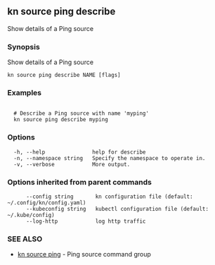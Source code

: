 ## kn source ping describe

Show details of a Ping source

### Synopsis

Show details of a Ping source

```
kn source ping describe NAME [flags]
```

### Examples

```

  # Describe a Ping source with name 'myping'
  kn source ping describe myping
```

### Options

```
  -h, --help               help for describe
  -n, --namespace string   Specify the namespace to operate in.
  -v, --verbose            More output.
```

### Options inherited from parent commands

```
      --config string       kn configuration file (default: ~/.config/kn/config.yaml)
      --kubeconfig string   kubectl configuration file (default: ~/.kube/config)
      --log-http            log http traffic
```

### SEE ALSO

* [kn source ping](kn_source_ping.md)	 - Ping source command group

